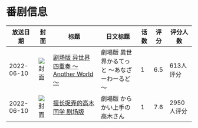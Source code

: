 # 番剧信息

|放送日期|封面|标题|日文标题|话数|评分|评分人数|
|---|---|---|---|---|---|---|
|2022-06-10|![封面](https://lain.bgm.tv/pic/cover/c/ea/7f/303126_Wzd6R.jpg)|[剧场版 异世界四重奏 ～Another World～](https://bangumi.tv/subject/303126)|劇場版 異世界かるてっと ～あなざーわーるど～|1|6.5|613人评分|
|2022-06-10|![封面](https://lain.bgm.tv/pic/cover/c/fd/00/347888_fBpdB.jpg)|[擅长捉弄的高木同学 剧场版](https://bangumi.tv/subject/347888)|劇場版 からかい上手の高木さん|1|7.6|2950人评分|
